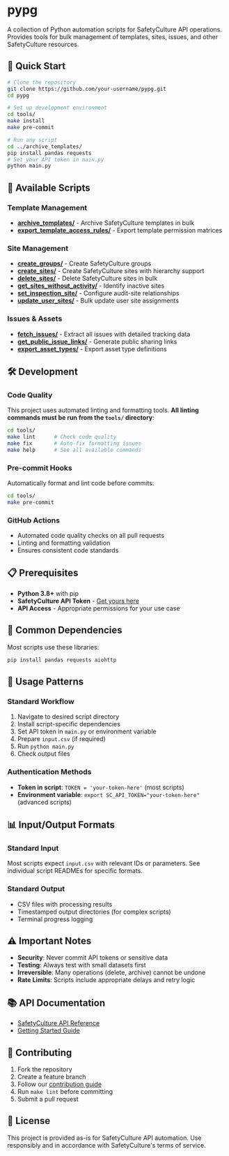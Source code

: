 # pypg

A collection of Python automation scripts for SafetyCulture API operations. Provides tools for bulk management of templates, sites, issues, and other SafetyCulture resources.

## 🚀 Quick Start

```bash
# Clone the repository
git clone https://github.com/your-username/pypg.git
cd pypg

# Set up development environment
cd tools/
make install
make pre-commit

# Run any script
cd ../archive_templates/
pip install pandas requests
# Set your API token in main.py
python main.py
```

## 📁 Available Scripts

### Template Management
- **[archive_templates/](archive_templates/)** - Archive SafetyCulture templates in bulk
- **[export_template_access_rules/](export_template_access_rules/)** - Export template permission matrices

### Site Management
- **[create_groups/](create_groups/)** - Create SafetyCulture groups
- **[create_sites/](create_sites/)** - Create SafetyCulture sites with hierarchy support
- **[delete_sites/](delete_sites/)** - Delete SafetyCulture sites in bulk
- **[get_sites_without_activity/](get_sites_without_activity/)** - Identify inactive sites
- **[set_inspection_site/](set_inspection_site/)** - Configure audit-site relationships
- **[update_user_sites/](update_user_sites/)** - Bulk update user site assignments

### Issues & Assets
- **[fetch_issues/](fetch_issues/)** - Extract all issues with detailed tracking data
- **[get_public_issue_links/](get_public_issue_links/)** - Generate public sharing links
- **[export_asset_types/](export_asset_types/)** - Export asset type definitions

## 🛠️ Development

### Code Quality
This project uses automated linting and formatting tools. **All linting commands must be run from the `tools/` directory**:

```bash
cd tools/
make lint      # Check code quality
make fix       # Auto-fix formatting issues
make help      # See all available commands
```

### Pre-commit Hooks
Automatically format and lint code before commits:

```bash
cd tools/
make pre-commit
```

### GitHub Actions
- Automated code quality checks on all pull requests
- Linting and formatting validation
- Ensures consistent code standards

## 📋 Prerequisites

- **Python 3.8+** with pip
- **SafetyCulture API Token** - [Get yours here](https://developer.safetyculture.com/reference/getting-started)
- **API Access** - Appropriate permissions for your use case

## 🔧 Common Dependencies

Most scripts use these libraries:
```bash
pip install pandas requests aiohttp
```

## 📖 Usage Patterns

### Standard Workflow
1. Navigate to desired script directory
2. Install script-specific dependencies
3. Set API token in `main.py` or environment variable
4. Prepare `input.csv` (if required)
5. Run `python main.py`
6. Check output files

### Authentication Methods
- **Token in script**: `TOKEN = 'your-token-here'` (most scripts)
- **Environment variable**: `export SC_API_TOKEN="your-token-here"` (advanced scripts)

## 📊 Input/Output Formats

### Standard Input
Most scripts expect `input.csv` with relevant IDs or parameters. See individual script READMEs for specific formats.

### Standard Output
- CSV files with processing results
- Timestamped output directories (for complex scripts)
- Terminal progress logging

## ⚠️ Important Notes

- **Security**: Never commit API tokens or sensitive data
- **Testing**: Always test with small datasets first
- **Irreversible**: Many operations (delete, archive) cannot be undone
- **Rate Limits**: Scripts include appropriate delays and retry logic

## 📚 API Documentation

- [SafetyCulture API Reference](https://developer.safetyculture.com/reference/)
- [Getting Started Guide](https://developer.safetyculture.com/reference/getting-started)

## 🤝 Contributing

1. Fork the repository
2. Create a feature branch
3. Follow our [contribution guide](tools/CONTRIBUTE.md)
4. Run `make lint` before committing
5. Submit a pull request

## 📄 License

This project is provided as-is for SafetyCulture API automation. Use responsibly and in accordance with SafetyCulture's terms of service.
